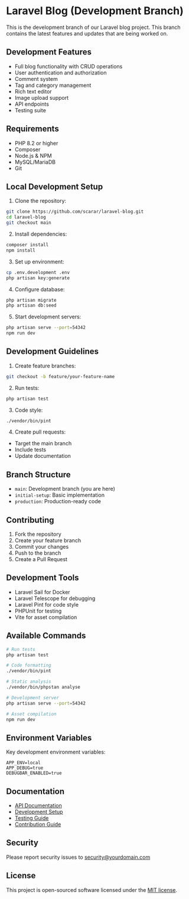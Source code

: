 # Laravel Blog (Development Branch)

This is the development branch of our Laravel blog project. This branch contains the latest features and updates that are being worked on.

## Development Features

- Full blog functionality with CRUD operations
- User authentication and authorization
- Comment system
- Tag and category management
- Rich text editor
- Image upload support
- API endpoints
- Testing suite

## Requirements

- PHP 8.2 or higher
- Composer
- Node.js & NPM
- MySQL/MariaDB
- Git

## Local Development Setup

1. Clone the repository:
```bash
git clone https://github.com/scarar/laravel-blog.git
cd laravel-blog
git checkout main
```

2. Install dependencies:
```bash
composer install
npm install
```

3. Set up environment:
```bash
cp .env.development .env
php artisan key:generate
```

4. Configure database:
```bash
php artisan migrate
php artisan db:seed
```

5. Start development servers:
```bash
php artisan serve --port=54342
npm run dev
```

## Development Guidelines

1. Create feature branches:
```bash
git checkout -b feature/your-feature-name
```

2. Run tests:
```bash
php artisan test
```

3. Code style:
```bash
./vendor/bin/pint
```

4. Create pull requests:
- Target the main branch
- Include tests
- Update documentation

## Branch Structure

- `main`: Development branch (you are here)
- `initial-setup`: Basic implementation
- `production`: Production-ready code

## Contributing

1. Fork the repository
2. Create your feature branch
3. Commit your changes
4. Push to the branch
5. Create a Pull Request

## Development Tools

- Laravel Sail for Docker
- Laravel Telescope for debugging
- Laravel Pint for code style
- PHPUnit for testing
- Vite for asset compilation

## Available Commands

```bash
# Run tests
php artisan test

# Code formatting
./vendor/bin/pint

# Static analysis
./vendor/bin/phpstan analyse

# Development server
php artisan serve --port=54342

# Asset compilation
npm run dev
```

## Environment Variables

Key development environment variables:
```env
APP_ENV=local
APP_DEBUG=true
DEBUGBAR_ENABLED=true
```

## Documentation

- [API Documentation](docs/api.md)
- [Development Setup](docs/development.md)
- [Testing Guide](docs/testing.md)
- [Contribution Guide](docs/contributing.md)

## Security

Please report security issues to security@yourdomain.com

## License

This project is open-sourced software licensed under the [MIT license](LICENSE).